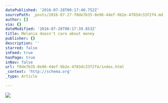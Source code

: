 ```yaml
---
datePublished: '2016-07-28T00:17:40.752Z'
sourcePath: _posts/2016-07-27-f0de7b35-8e96-44ef-9b2e-4703dc33f2f4.md
author: []
via: {}
dateModified: '2016-07-28T00:17:39.853Z'
title: Melania doesn't care about money
publisher: {}
description: ''
starred: false
inFeed: true
hasPage: true
inNav: false
url: f0de7b35-8e96-44ef-9b2e-4703dc33f2f4/index.html
_context: 'http://schema.org'
_type: Article

---
```

![](https://the-grid-user-content.s3-us-west-2.amazonaws.com/070e47f0-3db1-4ec9-a199-4b2693b33b66.jpg)